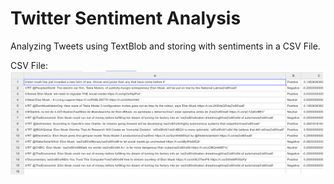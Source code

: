# Twitter Sentiment Analysis
Analyzing Tweets using TextBlob and storing with sentiments in a CSV File.

CSV File: 
<img  src="csv.png" >

